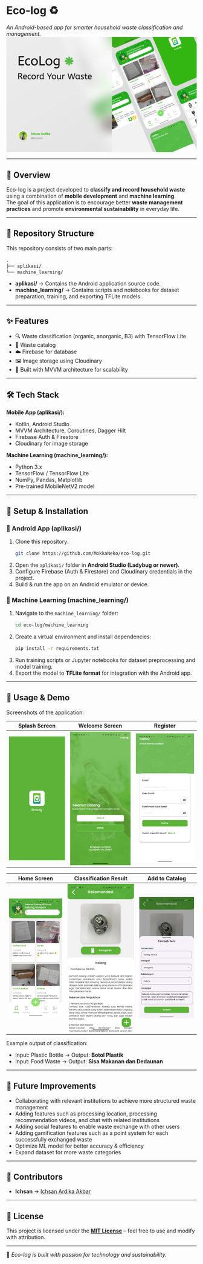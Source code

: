 # Eco-log ♻️  
*An Android-based app for smarter household waste classification and management.*  
![cover](documents/eco_log_cover.png)

---

## 📖 Overview  
Eco-log is a project developed to **classify and record household waste** using a combination of **mobile development** and **machine learning**.  
The goal of this application is to encourage better **waste management practices** and promote **environmental sustainability** in everyday life.  

---

## 📂 Repository Structure  
This repository consists of two main parts:  

```
.
├── aplikasi/          
└── machine_learning/  
```

- **aplikasi/** → Contains the Android application source code.  
- **machine_learning/** → Contains scripts and notebooks for dataset preparation, training, and exporting TFLite models.  

---

## ✨ Features  
- 🔍 Waste classification (organic, anorganic, B3) with TensorFlow Lite  
- 📂 Waste catalog 
- ☁️ Firebase for database  
- 🖼️ Image storage using Cloudinary  
- 📱 Built with MVVM architecture for scalability  

---

## 🛠️ Tech Stack  
**Mobile App (aplikasi/):**  
- Kotlin, Android Studio  
- MVVM Architecture, Coroutines, Dagger Hilt  
- Firebase Auth & Firestore  
- Cloudinary for image storage  

**Machine Learning (machine_learning/):**  
- Python 3.x  
- TensorFlow / TensorFlow Lite  
- NumPy, Pandas, Matplotlib  
- Pre-trained MobileNetV2 model  

---

## 🚀 Setup & Installation  

### 📱 Android App (aplikasi/)  
1. Clone this repository:  
   ```bash
   git clone https://github.com/MokkaNeko/eco-log.git
   ```
2. Open the `aplikasi/` folder in **Android Studio (Ladybug or newer)**.  
3. Configure Firebase (Auth & Firestore) and Cloudinary credentials in the project.  
4. Build & run the app on an Android emulator or device.  

### 🤖 Machine Learning (machine_learning/)  
1. Navigate to the `machine_learning/` folder:  
   ```bash
   cd eco-log/machine_learning
   ```
2. Create a virtual environment and install dependencies:  
   ```bash
   pip install -r requirements.txt
   ```
3. Run training scripts or Jupyter notebooks for dataset preprocessing and model training.  
4. Export the model to **TFLite format** for integration with the Android app.  

---

## 📸 Usage & Demo  
Screenshots of the application:  

| Splash Screen | Welcome Screen | Register |
|-------------|-----------------------|---------------|
| ![splash screen](documents/splash_screen.jpg) | ![welcome](documents/welcome.jpg) | ![register](documents/register.jpg) |

| Home Screen | Classification Result | Add to Catalog |
|-------------|-----------------------|---------------|
| ![home](documents/home.jpg) | ![result](documents/result.jpg) | ![add](documents/add.jpg) |

Example output of classification:  
- Input: Plastic Bottle → Output: **Botol Plastik**  
- Input: Food Waste → Output: **Sisa Makanan dan Dedaunan**  

---

## 🔮 Future Improvements  
- Collaborating with relevant institutions to achieve more structured waste management
- Adding features such as processing location, processing recommendation videos, and chat with related institutions
- Adding social features to enable waste exchange with other users
- Adding gamification features such as a point system for each successfully exchanged waste
- Optimize ML model for better accuracy & efficiency  
- Expand dataset for more waste categories  

---

## 👥 Contributors  
- **Ichsan** → [Ichsan Ardika Akbar](https://linkedin.com/in/ichsan-ardika)

---

## 📄 License  
This project is licensed under the **[MIT License](LICENSE)** – feel free to use and modify with attribution.  

---

🌱 *Eco-log is built with passion for technology and sustainability.*

